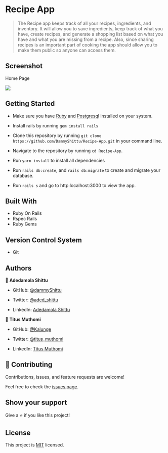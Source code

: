 # Recipe App

> The Recipe app keeps track of all your recipes, ingredients, and inventory. It will allow you to save ingredients, keep track of what you have, create recipes, and generate a shopping list based on what you have and what you are missing from a recipe. Also, since sharing recipes is an important part of cooking the app should allow you to make them public so anyone can access them.


## Screenshot

Home Page

![](https://i.imgur.com/3kgpFmr.png)
## Getting Started

- Make sure you have [Ruby](https://www.ruby-lang.org/en/documentation/installation/) and [Postgresql](https://www.postgresql.org/download/) installed on your system.

- Install rails by running `gem install rails`

- Clone this repository by running `git clone https://github.com/DammyShittu/Recipe-App.git` in your command line.

- Navigate to the repository by running `cd Recipe-App`.

- Run `yarn install` to install all dependencies

- Run `rails db:create`, and `rails db:migrate`  to create and migrate your database.

- Run `rails s` and go to http:localhost:3000 to view the app.

## Built With

- Ruby On Rails
- Rspec Rails
- Ruby Gems

## Version Control System

- Git

## Authors

👤 **Adedamola Shittu**

- GitHub: [@dammyShittu](https://github.com/DammyShittu/)

- Twitter: [@aded_shittu](https://twitter.com/aded_shittu/)

- LinkedIn: [Adedamola Shittu](https://www.linkedin.com/in/adedamolashittu/)

👤 **Titus Muthomi**

- GitHub: [@Kalunge](https://github.com/Kalunge)

- Twitter: [@titus_muthomi](https://twitter.com/titus_muthomi)

- LinkedIn: [Titus Muthomi](https://www.linkedin.com/in/muthomi-titus-295024181/)


## 🤝 Contributing

Contributions, issues, and feature requests are welcome!

Feel free to check the [issues page](https://github.com/DammyShittu/Recipe-App/issues).

## Show your support

Give a ⭐️ if you like this project!

## License

This project is [MIT](LICENSE) licensed.
